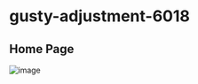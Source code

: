 # gusty-adjustment-6018
<!-- Crated folder -->
Home Page
----------
![image](https://github.com/pkthapliyal/gusty-adjustment-6018/assets/121330309/c7be8f30-b1f0-4d1f-aad0-884f1e5c8407)
